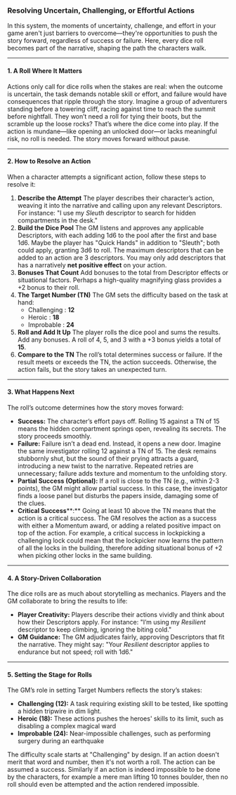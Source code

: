 ### Resolving Uncertain, Challenging, or Effortful Actions

In this system, the moments of uncertainty, challenge, and effort in your game aren't just barriers to overcome—they're opportunities to push the story forward, regardless of success or failure. Here, every dice roll becomes part of the narrative, shaping the path the characters walk.

---

#### 1. A Roll Where It Matters

Actions only call for dice rolls when the stakes are real: when the outcome is uncertain, the task demands notable skill or effort, and failure would have consequences that ripple through the story. Imagine a group of adventurers standing before a towering cliff, racing against time to reach the summit before nightfall. They won’t need a roll for tying their boots, but the scramble up the loose rocks? That’s where the dice come into play.
If the action is mundane—like opening an unlocked door—or lacks meaningful risk, no roll is needed. The story moves forward without pause.

---

#### 2. How to Resolve an Action

When a character attempts a significant action, follow these steps to resolve it:
1. **Describe the Attempt**
The player describes their character’s action, weaving it into the narrative and calling upon any relevant Descriptors. For instance: "I use my _Sleuth_ descriptor to search for hidden compartments in the desk."
1. **Build the Dice Pool**
The GM listens and approves any applicable Descriptors, with each adding 1d6 to the pool after the first and base 1d6. Maybe the player has "Quick Hands" in addition to "Sleuth"; both could apply, granting 3d6 to roll. The maximum descriptors that can be added to an action are 3 descriptors. You may only add descriptors that has a narratively **net positive effect** on your action. 
1. **Bonuses That Count**
Add bonuses to the total from Descriptor effects or situational factors. Perhaps a high-quality magnifying glass provides a +2 bonus to their roll.
1. **The Target Number (TN)**
The GM sets the difficulty based on the task at hand:
	* Challenging : **12**
	* Heroic : **18**
	* Improbable : **24**
1. **Roll and Add It Up**
The player rolls the dice pool and sums the results. Add any bonuses. A roll of 4, 5, and 3 with a +3 bonus yields a total of **15**.
1. **Compare to the TN**
The roll’s total determines success or failure. If the result meets or exceeds the TN, the action succeeds. Otherwise, the action fails, but the story takes an unexpected turn.

---

#### 3. What Happens Next

The roll’s outcome determines how the story moves forward:
* **Success:**
The character’s effort pays off. Rolling 15 against a TN of 15 means the hidden compartment springs open, revealing its secrets. The story proceeds smoothly.
* **Failure:**
Failure isn’t a dead end. Instead, it opens a new door. Imagine the same investigator rolling 12 against a TN of 15. The desk remains stubbornly shut, but the sound of their prying attracts a guard, introducing a new twist to the narrative. Repeated retries are unnecessary; failure adds texture and momentum to the unfolding story.
* **Partial Success (Optional):**
If a roll is close to the TN (e.g., within 2-3 points), the GM might allow partial success. In this case, the investigator finds a loose panel but disturbs the papers inside, damaging some of the clues.
* **Critical Success****:**
Going at least 10 above the TN means that the action is a critical success. The GM resolves the action as a success with either a Momentum award, or adding a related positive impact on top of the action. For example, a critical success in lockpicking a challenging lock could mean that the lockpicker now learns the pattern of all the locks in the building, therefore adding situational bonus of +2 when picking other locks in the same building.

---

#### 4. A Story-Driven Collaboration

The dice rolls are as much about storytelling as mechanics. Players and the GM collaborate to bring the results to life:
* **Player Creativity:**
Players describe their actions vividly and think about how their Descriptors apply. For instance: "I’m using my _Resilient_ descriptor to keep climbing, ignoring the biting cold."
* **GM Guidance:**
The GM adjudicates fairly, approving Descriptors that fit the narrative. They might say: "Your _Resilient_ descriptor applies to endurance but not speed; roll with 1d6."

---

#### 5. Setting the Stage for Rolls
The GM’s role in setting Target Numbers reflects the story’s stakes:
* **Challenging (12):** A task requiring existing skill to be tested, like spotting a hidden tripwire in dim light.
* **Heroic (18):** These actions pushes the heroes' skills to its limit, such as disabling a complex magical ward
* **Improbable (24):** Near-impossible challenges, such as performing surgery during an earthquake

The difficulty scale starts at "Challenging" by design. If an action doesn't merit that word and number, then it's not worth a roll. The action can be assumed a success. Similarly if an action is indeed impossible to be done by the characters, for example a mere man lifting 10 tonnes boulder, then no roll should even be attempted and the action rendered impossible.

